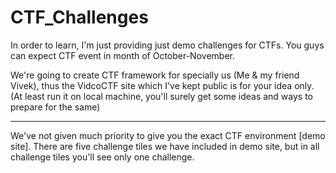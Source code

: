 # CTF_Challenges

In order to learn, I'm just providing just demo challenges for CTFs.
You guys can expect CTF event in month of October-November.

We're going to create CTF framework for specially us (Me & my friend Vivek), thus the VidcoCTF site which I've kept public is for your idea only. (At least run it on local machine, you'll surely get some ideas and ways to prepare for the same)


----------------------------------------------------------------------------------------------------------------------------

We've not given much priority to give you the exact CTF environment [demo site].
There are five challenge tiles we have included in demo site, but in all challenge tiles you'll see only one challenge.

